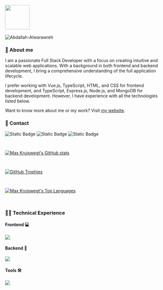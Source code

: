 <div>
  <a href="https://maxkruiswegt.com">
    <img src="https://maxkruiswegt.com/images/MKLogoLight.webp" style="height: 5rem;">
  </a>
</div>

<br>

<img src="https://komarev.com/ghpvc/?username=maxkruiswegt&label=Profile%20views&color=bf3f36&style=flat" alt="Abdallah-Alwarawreh" />

### 🚀 About me

I am a passionate Full Stack Developer with a focus on creating intuitive and scalable web applications. With a background in both frontend and backend development, I bring a comprehensive understanding of the full application lifecycle.

I prefer working with Vue.js, TypeScript, HTML, and CSS for frontend development, and TypeScript, Express.js, Node.js, and MongoDB for backend development. However, I have experience with all the technologies listed below.

Want to know more about me or my work? Visit <a href="https://maxkruiswegt.com">my website</a>.

### 🔗 Contact

![Static Badge](https://img.shields.io/badge/maxkruiswegt.com-website?style=for-the-badge&logo=firefoxbrowser&logoColor=white&labelColor=bf3f36&color=171717&link=https%3A%2F%2Fmaxkruiswegt.com%2Fcontact)
![Static Badge](https://img.shields.io/badge/email-email?style=for-the-badge&logo=maildotru&logoColor=white&labelColor=bf3f36&color=171717&link=mailto%3Ainfo%40maxkruiswegt.com)
![Static Badge](https://img.shields.io/badge/linkedin-linkedin?style=for-the-badge&color=0077B5&link=https%3A%2F%2Fwww.linkedin.com%2Fin%2Fmaxkruiswegt%2F)

<br>

[![Max Kruiswegt's GitHub stats](https://github-readme-stats.vercel.app/api?username=maxkruiswegt&show_icons=true&theme=monokai)](https://github.com/maxkruiswegt)

<br>

[![GitHub Trophies](https://github-profile-trophy.vercel.app/?username=maxkruiswegt&theme=monokai&column=4&margin-w=15&margin-h=15)](https://github.com/maxkruiswegt)

<br>

[![Max Kruiswegt's Top Languages](https://github-readme-stats.vercel.app/api/top-langs/?username=maxkruiswegt&layout=compact&theme=monokai)](https://github.com/maxkruiswegt)

<br>

### 🧑‍💻 Technical Experience

#### Frontend 💻

<img src="https://skillicons.dev/icons?i=vue,ts,js,html,css,pinia,tailwind,bootstrap"/>

#### Backend 🤖

<img src="https://skillicons.dev/icons?i=ts,js,cs,java,php,express,mongo,spring,maven,mysql"/>

#### Tools 🛠️

<img src="https://skillicons.dev/icons?i=nodejs,npm,figma,vite,postman"/>

<br>
